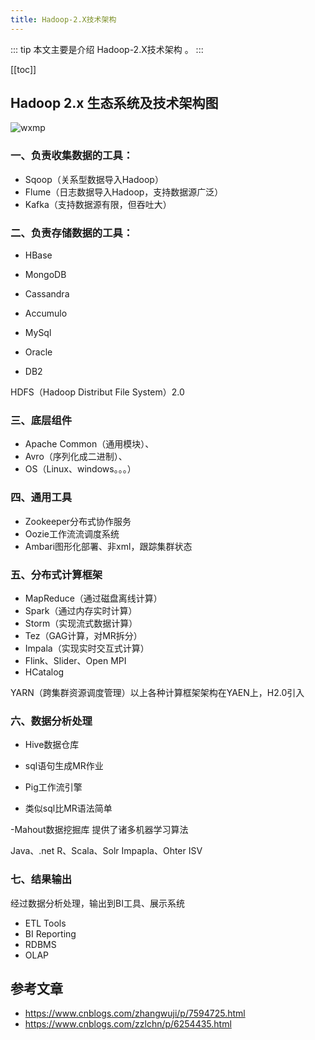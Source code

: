 ```yaml
---
title: Hadoop-2.X技术架构
---
```


::: tip
本文主要是介绍 Hadoop-2.X技术架构 。
:::

[[toc]]


## Hadoop 2.x 生态系统及技术架构图

<img class= "zoom-custom-imgs" :src="$withBase('/assets/img/ds/ecology/archi-10.png')" alt="wxmp">


### 一、负责收集数据的工具：
- Sqoop（关系型数据导入Hadoop）
- Flume（日志数据导入Hadoop，支持数据源广泛）
- Kafka（支持数据源有限，但吞吐大）


### 二、负责存储数据的工具：
- HBase
- MongoDB
- Cassandra
- Accumulo

- MySql
- Oracle
- DB2

HDFS（Hadoop Distribut File System）2.0

### 三、底层组件
- Apache Common（通用模块）、
- Avro（序列化成二进制）、
- OS（Linux、windows。。。）

### 四、通用工具
- Zookeeper分布式协作服务
- Oozie工作流流调度系统
- Ambari图形化部署、非xml，跟踪集群状态

### 五、分布式计算框架
- MapReduce（通过磁盘离线计算）
- Spark（通过内存实时计算）
- Storm（实现流式数据计算）
- Tez（GAG计算，对MR拆分）
- Impala（实现实时交互式计算）
- Flink、Slider、Open MPI
- HCatalog

YARN（跨集群资源调度管理）以上各种计算框架架构在YAEN上，H2.0引入

### 六、数据分析处理
- Hive数据仓库
- sql语句生成MR作业

- Pig工作流引擎
- 类似sql比MR语法简单

-Mahout数据挖掘库 提供了诸多机器学习算法

Java、.net
R、Scala、Solr
Impapla、Ohter ISV

### 七、结果输出
经过数据分析处理，输出到BI工具、展示系统
- ETL Tools
- BI Reporting
- RDBMS
- OLAP


## 参考文章
* https://www.cnblogs.com/zhangwuji/p/7594725.html
* https://www.cnblogs.com/zzlchn/p/6254435.html